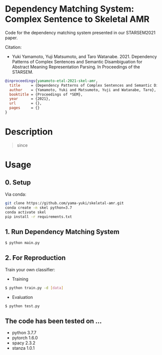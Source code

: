 # Dependency Matching System: Complex Sentence to Skeletal AMR
Code for the dependency matching system presented in our STARSEM2021 paper.

Citation:
- Yuki Yamamoto, Yuji Matsumoto, and Taro Watanabe. 2021. Dependency Patterns of Complex Sentences and Semantic Disambiguation for Abstract Meaning Representation Parsing. In Proceedings of the STARSEM.
```bib
@inproceedings{yamamoto-etal-2021-skel-amr,
  title     = {Dependency Patterns of Complex Sentences and Semantic Disambiguation for Abstract Meaning Representation Parsing},
  author    = {Yamamoto, Yuki and Matsumoto, Yuji and Watanabe, Taro},
  booktitle = {Proceedings of *SEM},
  year      = {2021},
  url       = {},
  pages     = {}
}
```

# Description

> since

# Usage
## 0. Setup

Via conda:
```sh
git clone https://github.com/yama-yuki/skeletal-amr.git
conda create -n skel python=3.7
conda activate skel
pip install -r requirements.txt
```

## 1. Run Dependency Matching System
```sh
$ python main.py
```

## 2. For Reproduction

Train your own classifier:
- Training
```sh
$ python train.py -d [data]
```
- Evaluation
```sh
$ python test.py
```

## The code has been tested on ...
- python 3.7.7
- pytorch 1.6.0
- spacy 2.3.2
- stanza 1.0.1
